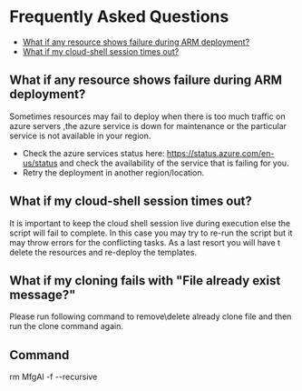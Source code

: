 # Frequently Asked Questions

- [What if any resource shows failure during ARM deployment?](#what-if-any-resource-shows-failure-during-arm-deployment)
- [What if my cloud-shell session times out?](#what-if-my-cloud-shell-session-times-out)


## What if any resource shows failure during ARM deployment?

Sometimes resources may fail to deploy when there is too much traffic on azure servers ,the azure service is down for maintenance or the particular service is not available in your region.

- Check the azure services status here: https://status.azure.com/en-us/status and check the availability of the service that is failing for you.
- Retry the deployment in another region/location.

## What if my cloud-shell session times out?

It is important to keep the cloud shell session live during execution else the script will fail to complete. In this case you may try to re-run the script but it may throw errors for the conflicting tasks. As a last resort you will have t delete the resources and re-deploy the templates.

## What if my cloning fails with "File already exist message?"

Please run following command to remove\delete already clone file and then run the clone command again.  

## Command 
rm MfgAI -f --recursive
